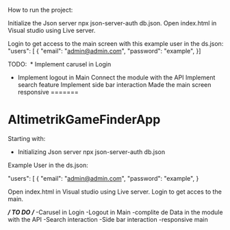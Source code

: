 
How to run the project:

Initialize the Json server npx json-server-auth db.json.
Open index.html in Visual studio using Live server.

Login to get access to the main screen with this example user in the ds.json:
"users": [ { "email": "admin@admin.com", "password": "example", }]

TODO:
 * Implement carusel in Login 
 * Implement logout in Main 
Connect the module with the API
Implement search feature 
Implement side bar interaction 
Made the main screen responsive
=======
# AltimetrikGameFinderApp
Starting with:
* Initializing Json server 
npx json-server-auth db.json 

Example User in the ds.json: 

"users": [
    {
      "email": "admin@admin.com",
      "password": "example",
    }
    
 Open index.html in Visual studio using Live server.
 Login to get acces to the main.
 
 *****/ TO DO /*****
-Carusel in Login
-Logout in Main 
-complite de Data in the module with the API
-Search interaction
-Side bar interaction
-responsive main

